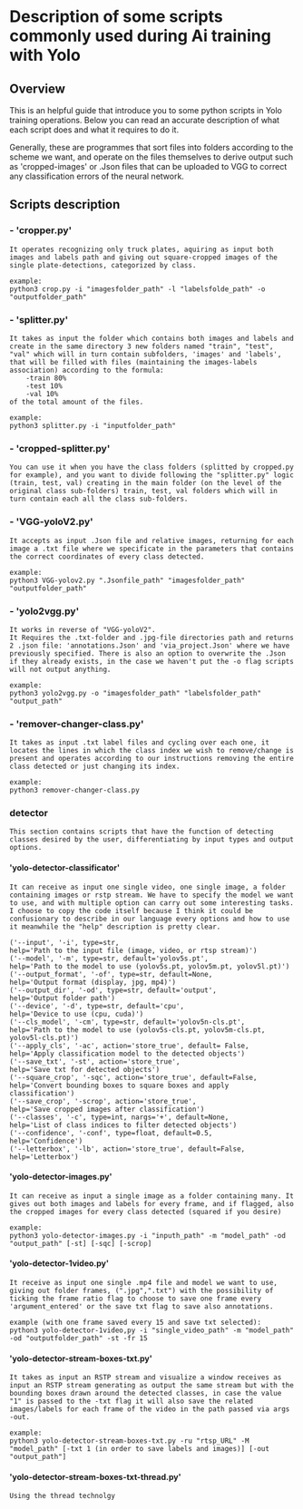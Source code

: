 # Description of some scripts commonly used during Ai training with Yolo 


## Overview

This is an helpful guide that introduce you to some python scripts in Yolo training operations. Below you can read an accurate description of what each script does and what it requires to do it. 

Generally, these are programmes that sort files into folders according to the scheme we want, and operate on the files themselves to derive output such as 'cropped-images' or .Json files that can be uploaded to VGG to correct any classification errors of the neural network.


## Scripts description 

### - 'cropper.py' 
    It operates recognizing only truck plates, aquiring as input both images and labels path and giving out square-cropped images of the single plate-detections, categorized by class.

    example:
    python3 crop.py -i "imagesfolder_path" -l "labelsfolde_path" -o "outputfolder_path"


### - 'splitter.py' 
    It takes as input the folder which contains both images and labels and create in the same directory 3 new folders named "train", "test", "val" which will in turn contain subfolders, 'images' and 'labels', that will be filled with files (maintaining the images-labels association) according to the formula:
        -train 80%
        -test 10%
        -val 10%
    of the total amount of the files.

    example:
    python3 splitter.py -i "inputfolder_path"


### - 'cropped-splitter.py'
    You can use it when you have the class folders (splitted by cropped.py for example), and you want to divide following the "splitter.py" logic (train, test, val) creating in the main folder (on the level of the original class sub-folders) train, test, val folders which will in turn contain each all the class sub-folders.        


### - 'VGG-yoloV2.py' 
    It accepts as input .Json file and relative images, returning for each image a .txt file where we specificate in the parameters that contains the correct coordinates of every class detected.

    example:
    python3 VGG-yolov2.py ".Jsonfile_path" "imagesfolder_path" "outputfolder_path"


### - 'yolo2vgg.py'
    It works in reverse of "VGG-yoloV2".
    It Requires the .txt-folder and .jpg-file directories path and returns 2 .json file: 'annotations.Json' and 'via_project.Json' where we have previously specified. There is also an option to overwrite the .Json if they already exists, in the case we haven't put the -o flag scripts will not output anything.

    example:
    python3 yolo2vgg.py -o "imagesfolder_path" "labelsfolder_path" "output_path"


### - 'remover-changer-class.py'
    It takes as input .txt label files and cycling over each one, it locates the lines in which the class index we wish to remove/change is present and operates according to our instructions removing the entire class detected or just changing its index.

    example:
    python3 remover-changer-class.py  


### detector
    This section contains scripts that have the function of detecting classes desired by the user, differentiating by input types and output options. 

#### 'yolo-detector-classificator'
    It can receive as input one single video, one single image, a folder containing images or rstp stream. We have to specify the model we want to use, and with multiple option can carry out some interesting tasks. I choose to copy the code itself because I think it could be confusionary to describe in our language every options and how to use it meanwhile the "help" description is pretty clear.

    ('--input', '-i', type=str,                                          help='Path to the input file (image, video, or rtsp stream)')
    ('--model', '-m', type=str, default='yolov5s.pt',                    help='Path to the model to use (yolov5s.pt, yolov5m.pt, yolov5l.pt)')
    ('--output_format', '-of', type=str, default=None,                   help='Output format (display, jpg, mp4)')
    ('--output_dir', '-od', type=str, default='output',                  help='Output folder path')
    ('--device', '-d', type=str, default='cpu',                          help='Device to use (cpu, cuda)')
    ('--cls_model', '-cm', type=str, default='yolov5n-cls.pt',           help='Path to the model to use (yolov5s-cls.pt, yolov5m-cls.pt, yolov5l-cls.pt)')
    ('--apply_cls', '-ac', action='store_true', default= False,          help='Apply classification model to the detected objects')
    ('--save_txt', '-st', action='store_true',                           help='Save txt for detected objects')
    ('--square_crop', '-sqc', action='store_true', default=False,        help='Convert bounding boxes to square boxes and apply classification')
    ('--save_crop', '-scrop', action='store_true',                       help='Save cropped images after classification')
    ('--classes', '-c', type=int, nargs='+', default=None,               help='List of class indices to filter detected objects')
    ('--confidence', '-conf', type=float, default=0.5,                   help='Confidence')
    ('--letterbox', '-lb', action='store_true', default=False,           help='Letterbox')

#### 'yolo-detector-images.py'
    It can receive as input a single image as a folder containing many. It gives out both images and labels for every frame, and if flagged, also the cropped images for every class detected (squared if you desire)

    example:
    python3 yolo-detector-images.py -i "inputh_path" -m "model_path" -od "output_path" [-st] [-sqc] [-scrop]

#### 'yolo-detector-1video.py'
    It receive as input one single .mp4 file and model we want to use, giving out folder frames, (".jpg",".txt") with the possibility of ticking the frame ratio flag to choose to save one frame every 'argument_entered' or the save txt flag to save also annotations.

    example (with one frame saved every 15 and save txt selected):
    python3 yolo-detector-1video,py -i "single_video_path" -m "model_path" -od "outputfolder_path" -st -fr 15


#### 'yolo-detector-stream-boxes-txt.py'
    It takes as input an RSTP stream and visualize a window receives as input an RSTP stream generating as output the same stream but with the bounding boxes drawn around the detected classes, in case the value "1" is passed to the -txt flag it will also save the related images/labels for each frame of the video in the path passed via args -out.

    example:
    python3 yolo-detector-stream-boxes-txt.py -ru "rtsp_URL" -M "model_path" [-txt 1 (in order to save labels and images)] [-out "output_path"] 


#### 'yolo-detector-stream-boxes-txt-thread.py'
    Using the thread technolgy